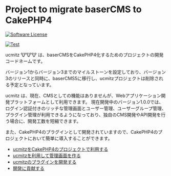 # Project to migrate baserCMS to CakePHP4

<a href="LICENSE" target="_blank">
    <img alt="Software License" src="https://img.shields.io/badge/license-MIT-brightgreen.svg?style=flat-square">
</a>

[![Test](https://github.com/baserproject/ucmitz/actions/workflows/test.yml/badge.svg?branch=dev)](https://github.com/baserproject/ucmitz/actions/workflows/test.yml)    



ucmitz 🐮🐮🐮 は、baserCMSをCakePHP4化するためのプロジェクトの開発コードネームです。  

バージョン1からバージョン3までのマイルストーンを設定しており、バージョン3のリリースと同時に、baserCMS5に移行し、ucmitzプロジェクトは削除される予定となっています。

ucmitz は、現在、CMSとしての機能はありませんが、Webアプリケーション開発プラットフォームとして利用できます。
現在開発中のバージョン1.0.0では、ログイン認証付きのリッチな管理画面とユーザー管理、ユーザーグループ管理、プラグイン管理が利用できるようになっており、独自のCMS開発やAPI開発を行う場合に、開発工数を短縮できます。

また、CakePHP4のプラグインとして開発されていますので、CakePHP4のプロジェクトにおいて簡単に導入することができます。

- [ucmitzをCakePHP4のプロジェクトで利用する](https://github.com/baserproject/ucmitz/wiki/ucmitz%E3%82%92CakePHP4%E3%81%AE%E3%83%97%E3%83%AD%E3%82%B8%E3%82%A7%E3%82%AF%E3%83%88%E3%81%A7%E5%88%A9%E7%94%A8%E3%81%99%E3%82%8B)
- [ucmitzを利用して管理画面を作る](https://github.com/baserproject/ucmitz/wiki/ucmitz%E3%82%92%E5%88%A9%E7%94%A8%E3%81%97%E3%81%A6%E7%AE%A1%E7%90%86%E7%94%BB%E9%9D%A2%E3%82%92%E4%BD%9C%E3%82%8B)
- [ucmitzのプラグインを開発する](https://github.com/baserproject/ucmitz/wiki/ucmitz%E3%81%AE%E3%83%97%E3%83%A9%E3%82%B0%E3%82%A4%E3%83%B3%E3%82%92%E9%96%8B%E7%99%BA%E3%81%99%E3%82%8B)
- [開発に貢献する](https://github.com/baserproject/ucmitz/blob/dev/.github/CONTRIBUTING.md)